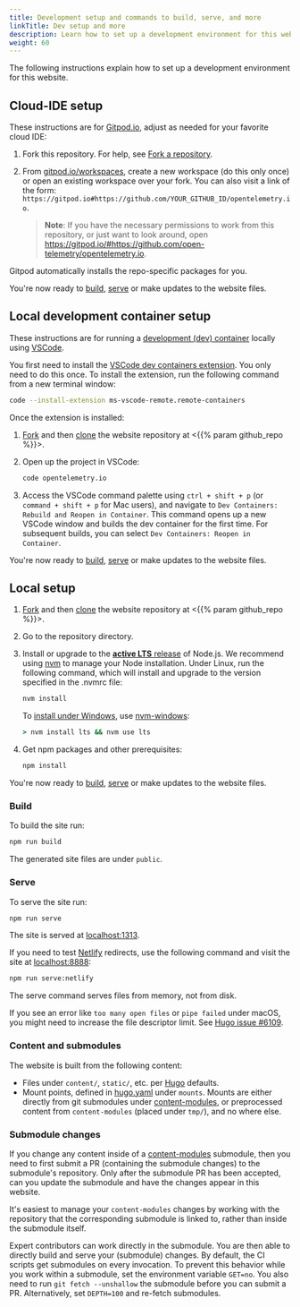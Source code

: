 ```yaml
---
title: Development setup and commands to build, serve, and more
linkTitle: Dev setup and more
description: Learn how to set up a development environment for this website.
weight: 60
---
```


The following instructions explain how to set up a development environment for
this website.

## Cloud-IDE setup

These instructions are for [Gitpod.io], adjust as needed for your favorite cloud
IDE:

1.  Fork this repository. For help, see [Fork a repository][fork].
2.  From [gitpod.io/workspaces], create a new workspace (do this only once) or
    open an existing workspace over your fork. You can also visit a link of the
    form:
    `https://gitpod.io#https://github.com/YOUR_GITHUB_ID/opentelemetry.io`.

    > **Note**: If you have the necessary permissions to work from this
    > repository, or just want to look around, open
    > <https://gitpod.io/#https://github.com/open-telemetry/opentelemetry.io>.

Gitpod automatically installs the repo-specific packages for you.

You're now ready to [build](#build), [serve](#serve) or make updates to the
website files.

## Local development container setup

These instructions are for running a
[development (dev) container](https://containers.dev/) locally using
[VSCode](https://code.visualstudio.com).

You first need to install the
[VSCode dev containers extension](https://code.visualstudio.com/docs/devcontainers/containers#_installation).
You only need to do this once. To install the extension, run the following
command from a new terminal window:

```bash
code --install-extension ms-vscode-remote.remote-containers
```

Once the extension is installed:

1.  [Fork][] and then [clone][] the website repository at
    <{{% param github_repo %}}>.
2.  Open up the project in VSCode:

    ```bash
    code opentelemetry.io
    ```

3.  Access the VSCode command palette using `ctrl + shift + p` (or
    `command + shift + p` for Mac users), and navigate to
    `Dev Containers: Rebuild and Reopen in Container`. This command opens up a
    new VSCode window and builds the dev container for the first time. For
    subsequent builds, you can select `Dev Containers: Reopen in Container`.

You're now ready to [build](#build), [serve](#serve) or make updates to the
website files.

## Local setup

1.  [Fork][] and then [clone][] the website repository at
    <{{% param github_repo %}}>.
2.  Go to the repository directory.
3.  Install or upgrade to the [**active LTS** release][nodejs-rel] of Node.js.
    We recommend using [nvm][] to manage your Node installation. Under Linux,
    run the following command, which will install and upgrade to the version
    specified in the .nvmrc file:

    ```sh
    nvm install
    ```

    To [install under Windows][nodejs-win], use [nvm-windows][]:

    ```cmd
    > nvm install lts && nvm use lts
    ```

4.  Get npm packages and other prerequisites:

    ```sh
    npm install
    ```

You're now ready to [build](#build), [serve](#serve) or make updates to the
website files.

### Build

To build the site run:

```sh
npm run build
```

The generated site files are under `public`.

### Serve

To serve the site run:

```sh
npm run serve
```

The site is served at [localhost:1313][].

If you need to test [Netlify] redirects, use the following command and visit the
site at [localhost:8888][]:

```sh
npm run serve:netlify
```

The serve command serves files from memory, not from disk.

If you see an error like `too many open files` or `pipe failed` under macOS, you
might need to increase the file descriptor limit. See
[Hugo issue #6109](https://github.com/gohugoio/hugo/issues/6109).

### Content and submodules

The website is built from the following content:

- Files under `content/`, `static/`, etc. per [Hugo][] defaults.
- Mount points, defined in [hugo.yaml][] under `mounts`. Mounts are either
  directly from git submodules under [content-modules][], or preprocessed
  content from `content-modules` (placed under `tmp/`), and no where else.

[hugo.yaml]:
  https://github.com/open-telemetry/opentelemetry.io/blob/main/hugo.yaml
[content-modules]:
  https://github.com/open-telemetry/opentelemetry.io/tree/main/content-modules

### Submodule changes

If you change any content inside of a [content-modules][] submodule, then you
need to first submit a PR (containing the submodule changes) to the submodule's
repository. Only after the submodule PR has been accepted, can you update the
submodule and have the changes appear in this website.

It's easiest to manage your `content-modules` changes by working with the
repository that the corresponding submodule is linked to, rather than inside the
submodule itself.

Expert contributors can work directly in the submodule. You are then able to
directly build and serve your (submodule) changes. By default, the CI scripts
get submodules on every invocation. To prevent this behavior while you work
within a submodule, set the environment variable `GET=no`. You also need to run
`git fetch --unshallow` the submodule before you can submit a PR. Alternatively,
set `DEPTH=100` and re-fetch submodules.

[clone]:
  https://docs.github.com/en/repositories/creating-and-managing-repositories/cloning-a-repository
[fork]: https://docs.github.com/en/get-started/quickstart/fork-a-repo
[gitpod.io]: https://gitpod.io
[gitpod.io/workspaces]: https://gitpod.io/workspaces
[hugo]: https://gohugo.io
[localhost:1313]: http://localhost:1313
[localhost:8888]: http://localhost:8888
[netlify]: https://netlify.com
[nodejs-rel]: https://nodejs.org/en/about/previous-releases
[nodejs-win]:
  https://docs.microsoft.com/en-us/windows/dev-environment/javascript/nodejs-on-windows
[nvm]:
  https://github.com/nvm-sh/nvm/blob/master/README.md#installing-and-updating
[nvm-windows]: https://github.com/coreybutler/nvm-windows
